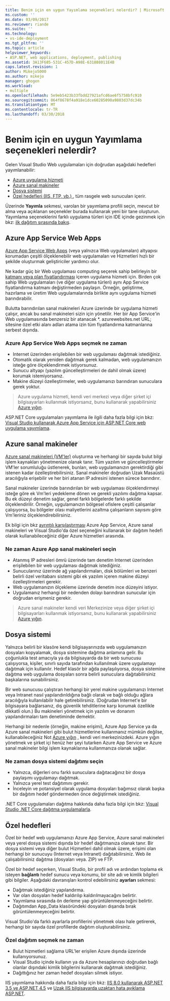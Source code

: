 ```yaml
---
title: Benim için en uygun Yayımlama seçenekleri nelerdir? | Microsoft Docs
ms.custom: ''
ms.date: 03/09/2017
ms.reviewer: riande
ms.suite: ''
ms.technology:
- vs-ide-deployment
ms.tgt_pltfrm: ''
ms.topic: article
helpviewer_keywords:
- ASP.NET, web applications, deployment, publishing
ms.assetid: 3A13F685-531C-457D-A98E-631888011E4B
caps.latest.revision: 1
author: Mikejo5000
ms.author: mikejo
manager: ghogen
ms.workload:
- multiple
ms.openlocfilehash: 5e9eb5423b33fbdd27921afcd6ae6f5758bfc910
ms.sourcegitcommit: 064f8678f4a918e1dce60285090a9803d37dc34b
ms.translationtype: MT
ms.contentlocale: tr-TR
ms.lasthandoff: 03/30/2018
---
```

# Benim için en uygun Yayımlama seçenekleri nelerdir?

Gelen Visual Studio Web uygulamaları için doğrudan aşağıdaki hedefleri yayımlanabilir:

- [Azure uygulama hizmeti](#azure-app-service)
- [Azure sanal makineler](#azure-virtual-machines)
- [Dosya sistemi](#file-system)
- [Özel hedefleri (IIS, FTP, vb.) ](#custom-targets), tüm rasgele web sunucuları içerir.

Üzerinde **Yayımla** sekmesi, varolan bir yayımlama profili seçin, mevcut bir alma veya açıklanan seçenekler burada kullanarak yeni bir tane oluşturun. Yayımlama seçeneklerini farklı uygulama türleri için IDE içinde gezinmek için bkz: [ilk dağıtım sırasında bakış](../../deployment/deploying-applications-services-and-components.md).

## Azure App Service Web Apps

[Azure App Service Web Apps](/azure/app-service/app-service-web-overview) (veya yalnızca Web uygulamaları) altyapısı korumadan çeşitli ölçeklenebilir web uygulamaları ve Hizmetleri hızlı bir şekilde oluşturmak geliştiriciler yardımcı olur.

Ne kadar güç bir Web uygulaması computing seçerek sahip belirleyin bir [katmanı veya plan fiyatlandırması](/azure/app-service/azure-web-sites-web-hosting-plans-in-depth-overview) içeren uygulama hizmeti için. Birden çok sahip Web uygulamaları (ve diğer uygulama türleri) aynı App Service fiyatlandırma katmanı değiştirmeden paylaşın. Örneğin, geliştirme, hazırlama ve üretim Web uygulamalarında birlikte aynı uygulama hizmeti barındırabilir.

Bulutta barındırılan sanal makineleri Azure üzerinde bir uygulama hizmeti çalışır, ancak bu sanal makineleri sizin için yönetilir. Her bir App Service'in Web uygulamasında benzersiz bir atanacak \*. azurewebsites.net URL; sitesine özel etki alanı adları atama izin tüm fiyatlandırma katmanlarına serbest dışında.

### Azure App Service Web Apps seçmek ne zaman

- Internet üzerinden erişilebilen bir web uygulaması dağıtmak istediğiniz.
- Otomatik olarak yeniden dağıtmak gerek kalmadan, web uygulamanızın isteğe göre ölçeklendirmek istiyorsunuz.
- Sunucu altyapı (yazılım güncelleştirmeleri de dahil olmak üzere) korumak istemiyorsanız.
- Makine düzeyi özelleştirmeler, web uygulamanızı barındıran sunuculara gerek yoktur.

> Azure uygulama hizmeti, kendi veri merkezi veya diğer şirket içi bilgisayarları kullanmak istiyorsanız, bunu kullanarak yapabilirsiniz [Azure yığın](https://azure.microsoft.com/overview/azure-stack/).

ASP.NET Core uygulamaları yayımlama ile ilgili daha fazla bilgi için bkz: [Visual Studio kullanarak Azure App Service için ASP.NET Core web uygulama yayımlama](/aspnet/core/tutorials/publish-to-azure-webapp-using-vs).

## Azure sanal makineler

[Azure sanal makineleri (VM'ler)](https://azure.microsoft.com/documentation/services/virtual-machines/) oluşturma ve herhangi bir sayıda bulut bilgi işlem kaynakları yönetmenize olanak tanır. Tüm yazılım ve güncelleştirmeler VM'ler sorumluluğu üstlenerek, bunları, web uygulamanızın gerektirdiği gibi istenen kadar özelleştirebilirsiniz. Sanal makineler doğrudan Uzak Masaüstü aracılığıyla erişebilir ve her biri atanan IP adresini istenen sürece barındırır.

Sanal makineler üzerinde barındırılan bir web uygulaması ölçeklendirmeyi isteğe göre ek Vm'leri yedekleme dönen ve gerekli yazılımı dağıtma kapsar. Bu ek düzeyi denetim sağlar, genel farklı bölgelerde farklı şekilde ölçeklendirilir. Örneğin, uygulamanızın bölgesel ofislere çeşitli çalışanlar çalışıyorsa, bu bölgeler olası maliyetlerini azaltma çalışanların sayısını göre Vm'leriniz ölçeklendirebilirsiniz.

Ek bilgi için bkz [ayrıntılı karşılaştırması](https://azure.microsoft.com/documentation/articles/choose-web-site-cloud-service-vm/) Azure App Service, Azure sanal makineleri ve Visual Studio'da özel seçeneğini kullanarak bir dağıtım hedefi olarak kullanabileceğiniz diğer Azure hizmetleri arasında.

### Ne zaman Azure App sanal makineleri seçin

- Atanmış IP adresleri ömrü üzerinde tam denetim Internet üzerinden erişilebilen bir web uygulaması dağıtmak istediğiniz.
- Sunucularınız üzerinde ağ yapılandırmaları, disk bölümleri ve benzeri belirli özel veritabanı sistemi gibi ek yazılım içeren makine düzeyi özelleştirmeleri gerekir.
- Web uygulamanızın ölçekleme üzerinde denetim ince düzeyini istiyor.
- Uygulamanız herhangi bir nedenden dolayı barındıran sunucular için doğrudan erişmeniz gerekir.

> Azure sanal makineler kendi veri Merkezinize veya diğer şirket içi bilgisayarları kullanmak istiyorsanız, bunu kullanarak yapabilirsiniz [Azure yığın](https://azure.microsoft.com/overview/azure-stack/).


## Dosya sistemi

Yalnızca belirli bir klasöre kendi bilgisayarınızda web uygulamanızın dosyaları kopyalamak, dosya sistemine dağıtma anlamına gelir. Bu çoğunlukla test amacıyla ya da bilgisayarda da bir web sunucusu çalışıyorsa, kişiler, sınırlı sayıda tarafından kullanılmak üzere uygulamayı dağıtmak için kullanılır. Hedef klasör bir ağda paylaşılıyorsa, dosya sistemine dağıtma web uygulama dosyaları sonra belirli sunuculara dağıtabilirsiniz başkalarına sunabilirsiniz.

Bir web sunucusu çalıştıran herhangi bir yerel makine uygulamanızı Internet veya Intranet nasıl yapılandırıldığına bağlı olarak ve bağlı olduğu ağlara aracılığıyla kullanılabilir hale getirebilirsiniz. (Doğrudan Internet'e bir bilgisayara bağlarsanız, dış güvenlik tehditlerine karşı korumak özellikle dikkatli olun.) Bu makineleri yönetmek için yazılım ve donanım yapılandırmaları tam denetiminde demektir.

Herhangi bir nedenle (örneğin, makine erişimi), Azure App Service ya da Azure sanal makineleri gibi bulut hizmetlerine kullanmanız mümkün değilse, kullanabileceğiniz Not [Azure yığın](https://azure.microsoft.com/overview/azure-stack/) , kendi veri merkezinizdeki. Azure yığın yönetmek ve şirket içi henüz her şeyi tutarken Azure App Service ve Azure sanal makineler bilgi işlem kaynaklarına kullanmanıza olanak sağlar.

### Ne zaman dosya sistemi dağıtımı seçin

- Yalnızca, diğerleri onu farklı sunuculara dağıtacağınız bir dosya paylaşımı uygulamayı dağıtmak.
- Yalnızca yerel test dağıtımını gerekir.
- İnceleyin ve potansiyel olarak uygulama dosyaları bağımsız olarak başka bir dağıtım hedef göndermeden önce değiştirmek istediğiniz.

.NET Core uygulamaları dağıtma hakkında daha fazla bilgi için bkz: [Visual Studio .NET Core dağıtma uygulamalarla](/dotnet/core/deploying/deploy-with-vs).

## Özel hedefleri

Özel bir hedef web uygulamanızı Azure App Service, Azure sanal makineleri veya yerel dosya sistemi dışında bir hedef dağıtmanıza olanak tanır. Bir dosya sistemi veya diğer bulut Hizmetleri dahil olmak üzere, erişimi olan herhangi bir sunucuyu (Internet veya Intranet) dağıtabilirsiniz. Web ile çalışabilirsiniz dağıtma (dosyaları veya. ZIP) ve FTP.

Özel bir hedef seçerken, Visual Studio, bir profil adı ve ardından toplama ek isteyen **bağlantı** hedef sunucu veya konumu, bir site adı ve kimlik bilgileri gibi bilgiler. Aşağıdaki davranışları kontrol edebilirsiniz **ayarları** sekmesi:

- Dağıtmak istediğiniz yapılandırma.
- Var olan dosyaları hedef kaldırılıp kaldırılmayacağını belirtir.
- Yayımlama sırasında ön derleme yap görüntülenmeyeceğini belirtir.
- Dağıtımdan App_Data klasöründeki dosyaları dışarıda bırak görüntülenmeyeceğini belirtir.

Visual Studio'da farklı ayarlarla profillerini yönetmek olası hale getirerek, herhangi bir sayıda özel profillerde dağıtım oluşturabilirsiniz.

### Özel dağıtım seçmek ne zaman

- Bulut hizmetleri sağlama URL'ler erişilen Azure dışında üzerinde kullanıyorsunuz.
- Visual Studio içinde kullanın ya da Azure hesaplarınızı doğrudan bağlı olanlar dışındaki kimlik bilgilerini kullanarak dağıtmak istediğiniz.
- Dağıttığınız her zaman hedef dosyaları silmek istiyor.

IIS yayımlama hakkında daha fazla bilgi için bkz: [IIS 8.0 kullanarak ASP.NET 3.5 ve ASP.NET 4.5](/iis/get-started/whats-new-in-iis-8/iis-80-using-aspnet-35-and-aspnet-45) ve [Uzak IIS bilgisayarda uzaktan hata ayıklama ASP.NET](../../debugger/remote-debugging-aspnet-on-a-remote-iis-7-5-computer.md).